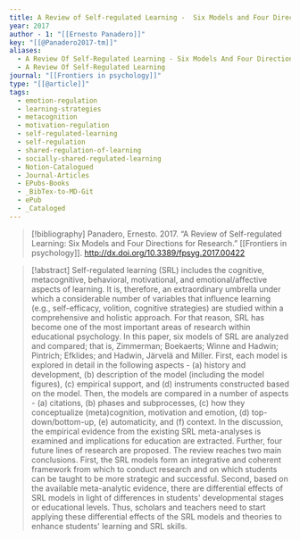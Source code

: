 ```yaml
---
title: A Review of Self-regulated Learning -  Six Models and Four Directions for Research
year: 2017
author - 1: "[[Ernesto Panadero]]"
key: "[[@Panadero2017-tm]]"
aliases:
  - A Review Of Self-Regulated Learning - Six Models And Four Directions For Research
  - A Review Of Self-Regulated Learning
journal: "[[Frontiers in psychology]]"
type: "[[@article]]"
tags:
  - emotion-regulation
  - learning-strategies
  - metacognition
  - motivation-regulation
  - self-regulated-learning
  - self-regulation
  - shared-regulation-of-learning
  - socially-shared-regulated-learning
  - Notion-Catalogued
  - Journal-Articles
  - EPubs-Books
  - _BibTex-to-MD-Git
  - ePub
  - _Cataloged
---
```


> [!bibliography]
> Panadero, Ernesto. 2017. “A Review of Self-regulated Learning: Six Models and Four Directions for Research.” [[Frontiers in psychology]]. http://dx.doi.org/10.3389/fpsyg.2017.00422

> [!abstract]
> Self-regulated learning (SRL) includes the cognitive, metacognitive, behavioral, motivational, and emotional/affective aspects of learning. It is, therefore, an extraordinary umbrella under which a considerable number of variables that influence learning (e.g., self-efficacy, volition, cognitive strategies) are studied within a comprehensive and holistic approach. For that reason, SRL has become one of the most important areas of research within educational psychology. In this paper, six models of SRL are analyzed and compared; that is, Zimmerman; Boekaerts; Winne and Hadwin; Pintrich; Efklides; and Hadwin, Järvelä and Miller. First, each model is explored in detail in the following aspects -  (a) history and development, (b) description of the model (including the model figures), (c) empirical support, and (d) instruments constructed based on the model. Then, the models are compared in a number of aspects -  (a) citations, (b) phases and subprocesses, (c) how they conceptualize (meta)cognition, motivation and emotion, (d) top-down/bottom-up, (e) automaticity, and (f) context. In the discussion, the empirical evidence from the existing SRL meta-analyses is examined and implications for education are extracted. Further, four future lines of research are proposed. The review reaches two main conclusions. First, the SRL models form an integrative and coherent framework from which to conduct research and on which students can be taught to be more strategic and successful. Second, based on the available meta-analytic evidence, there are differential effects of SRL models in light of differences in students' developmental stages or educational levels. Thus, scholars and teachers need to start applying these differential effects of the SRL models and theories to enhance students' learning and SRL skills.